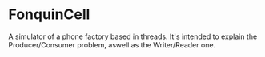 # FonquinCell
A simulator of a phone factory based in threads. It's intended to explain the Producer/Consumer problem, aswell as the Writer/Reader one.
